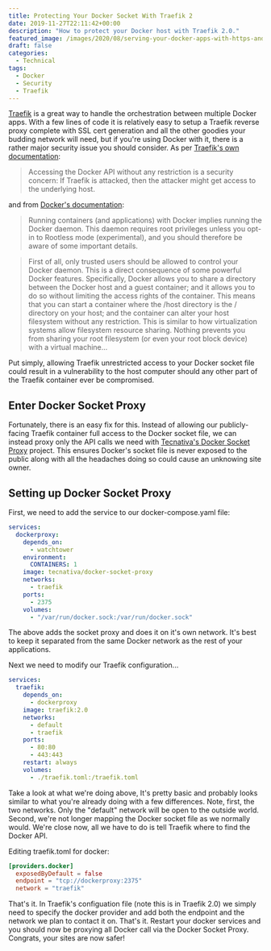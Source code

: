 ```yaml
---
title: Protecting Your Docker Socket With Traefik 2
date: 2019-11-27T22:11:42+00:00
description: "How to protect your Docker host with Traefik 2.0."
featured_image: /images/2020/08/serving-your-docker-apps-with-https-and-traefik-2.jpg
draft: false
categories:
  - Technical
tags:
  - Docker
  - Security
  - Traefik
---
```


[Traefik](https://traefik.io) is a great way to handle the orchestration between multiple Docker apps. With a few lines of code it is relatively easy to setup a Traefik reverse proxy complete with SSL cert generation and all the other goodies your budding network will need, but if you're using Docker with it, there is a rather major security issue you should consider. As per [Traefik's own documentation](https://docs.traefik.io/providers/docker/#docker-api-access):

> Accessing the Docker API without any restriction is a security concern: If Traefik is attacked, then the attacker might get access to the underlying host.

and from [Docker's documentation](https://docs.docker.com/engine/security/security/#docker-daemon-attack-surface):

> Running containers (and applications) with Docker implies running the Docker daemon. This daemon requires root privileges unless you opt-in to Rootless mode (experimental), and you should therefore be aware of some important details.

> First of all, only trusted users should be allowed to control your Docker daemon. This is a direct consequence of some powerful Docker features. Specifically, Docker allows you to share a directory between the Docker host and a guest container; and it allows you to do so without limiting the access rights of the container. This means that you can start a container where the /host directory is the / directory on your host; and the container can alter your host filesystem without any restriction. This is similar to how virtualization systems allow filesystem resource sharing. Nothing prevents you from sharing your root filesystem (or even your root block device) with a virtual machine...

Put simply, allowing Traefik unrestricted access to your Docker socket file could result in a vulnerability to the host computer should any other part of the Traefik container ever be compromised.

## Enter Docker Socket Proxy

Fortunately, there is an easy fix for this. Instead of allowing our publicly-facing Traefik container full access to the Docker socket file, we can instead proxy only the API calls we need with [Tecnativa's Docker Socket Proxy](https://github.com/Tecnativa/docker-socket-proxy) project. This ensures Docker's socket file is never exposed to the public along with all the headaches doing so could cause an unknowing site owner.

## Setting up Docker Socket Proxy

First, we need to add the service to our docker-compose.yaml file:

```yaml
services:
  dockerproxy:
    depends_on:
      - watchtower
    environment:
      CONTAINERS: 1
    image: tecnativa/docker-socket-proxy
    networks:
      - traefik
    ports:
      - 2375
    volumes:
      - "/var/run/docker.sock:/var/run/docker.sock"
```

The above adds the socket proxy and does it on it's own network. It's best to keep it separated from the same Docker network as the rest of your applications.

Next we need to modify our Traefik configuration...

```yaml
services:
  traefik:
    depends_on:
      - dockerproxy
    image: traefik:2.0
    networks:
      - default
      - traefik
    ports:
      - 80:80
      - 443:443
    restart: always
    volumes:
      - ./traefik.toml:/traefik.toml
```

Take a look at what we're doing above, It's pretty basic and probably looks similar to what you're already doing with a few differences. Note, first, the two networks. Only the "default" network will be open to the outside world. Second, we're not longer mapping the Docker socket file as we normally would. We're close now, all we have to do is tell Traefik where to find the Docker API.

Editing traefik.toml for docker:

```toml
[providers.docker]
  exposedByDefault = false
  endpoint = "tcp://dockerproxy:2375"
  network = "traefik"
```

That's it. In Traefik's configuation file (note this is in Traefik 2.0) we simply need to specify the docker provider and add both the endpoint and the network we plan to contact it on. That's it. Restart your docker services and you should now be proxying all Docker call via the Docker Socket Proxy. Congrats, your sites are now safer!